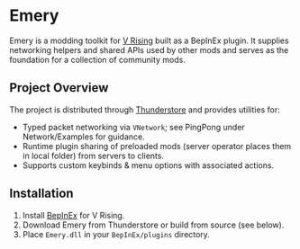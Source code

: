 # Emery

Emery is a modding toolkit for [V Rising](https://playvrising.com/) built as a BepInEx plugin. It supplies networking helpers and shared APIs used by other mods and serves as the foundation for a collection of community mods.

## Project Overview

The project is distributed through [Thunderstore][thunderstore] and provides utilities for:

* Typed packet networking via `VNetwork`; see PingPong under Network/Examples for guidance.
* Runtime plugin sharing of preloaded mods (server operator places them in local folder) from servers to clients.
* Supports custom keybinds & menu options with associated actions.

[thunderstore]: https://thunderstore.io/c/v-rising/p/zfolmt/Emery/

## Installation

1. Install [BepInEx](https://bepinex.github.io/) for V Rising.
2. Download Emery from Thunderstore or build from source (see below).
3. Place `Emery.dll` in your `BepInEx/plugins` directory.

